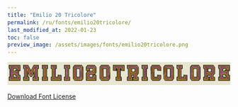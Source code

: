```yaml
---
title: "Emilio 20 Tricolore"
permalink: /ru/fonts/emilio20tricolore/
last_modified_at: 2022-01-23
toc: false
preview_image: /assets/images/fonts/emilio20tricolore.png
---
```

![Emilio20Tricolore](/assets/images/fonts/emilio20tricolore.png)

[Download Font License](https://github.com/inkstitch/inkstitch/tree/main/fonts/emilio_20_tricolore/LICENSE)